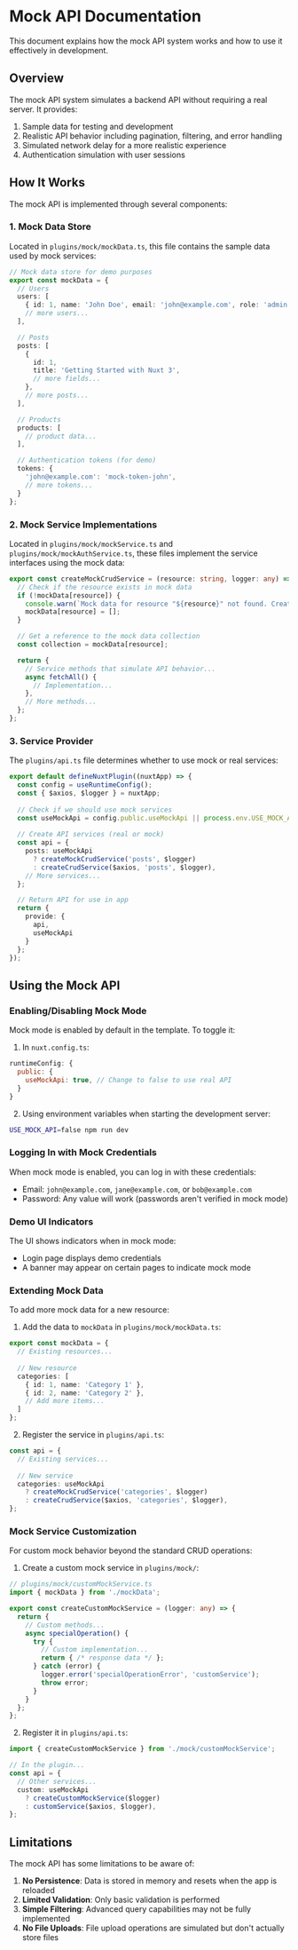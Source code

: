 # Mock API Documentation

This document explains how the mock API system works and how to use it effectively in development.

## Overview

The mock API system simulates a backend API without requiring a real server. It provides:

1. Sample data for testing and development
2. Realistic API behavior including pagination, filtering, and error handling
3. Simulated network delay for a more realistic experience
4. Authentication simulation with user sessions

## How It Works

The mock API is implemented through several components:

### 1. Mock Data Store

Located in `plugins/mock/mockData.ts`, this file contains the sample data used by mock services:

```typescript
// Mock data store for demo purposes
export const mockData = {
  // Users
  users: [
    { id: 1, name: 'John Doe', email: 'john@example.com', role: 'admin' },
    // more users...
  ],

  // Posts
  posts: [
    { 
      id: 1, 
      title: 'Getting Started with Nuxt 3', 
      // more fields...
    },
    // more posts...
  ],

  // Products
  products: [
    // product data...
  ],

  // Authentication tokens (for demo)
  tokens: {
    'john@example.com': 'mock-token-john',
    // more tokens...
  }
};
```

### 2. Mock Service Implementations

Located in `plugins/mock/mockService.ts` and `plugins/mock/mockAuthService.ts`, these files implement the service interfaces using the mock data:

```typescript
export const createMockCrudService = (resource: string, logger: any) => {
  // Check if the resource exists in mock data
  if (!mockData[resource]) {
    console.warn(`Mock data for resource "${resource}" not found. Creating empty collection.`);
    mockData[resource] = [];
  }

  // Get a reference to the mock data collection
  const collection = mockData[resource];

  return {
    // Service methods that simulate API behavior...
    async fetchAll() {
      // Implementation...
    },
    // More methods...
  };
};
```

### 3. Service Provider

The `plugins/api.ts` file determines whether to use mock or real services:

```typescript
export default defineNuxtPlugin((nuxtApp) => {
  const config = useRuntimeConfig();
  const { $axios, $logger } = nuxtApp;
  
  // Check if we should use mock services
  const useMockApi = config.public.useMockApi || process.env.USE_MOCK_API === 'true';
  
  // Create API services (real or mock)
  const api = {
    posts: useMockApi 
      ? createMockCrudService('posts', $logger)
      : createCrudService($axios, 'posts', $logger),
    // More services...
  };

  // Return API for use in app
  return {
    provide: {
      api,
      useMockApi
    }
  };
});
```

## Using the Mock API

### Enabling/Disabling Mock Mode

Mock mode is enabled by default in the template. To toggle it:

1. In `nuxt.config.ts`:
```javascript
runtimeConfig: {
  public: {
    useMockApi: true, // Change to false to use real API
  }
}
```

2. Using environment variables when starting the development server:
```bash
USE_MOCK_API=false npm run dev
```

### Logging In with Mock Credentials

When mock mode is enabled, you can log in with these credentials:
- Email: `john@example.com`, `jane@example.com`, or `bob@example.com`
- Password: Any value will work (passwords aren't verified in mock mode)

### Demo UI Indicators

The UI shows indicators when in mock mode:
- Login page displays demo credentials
- A banner may appear on certain pages to indicate mock mode

### Extending Mock Data

To add more mock data for a new resource:

1. Add the data to `mockData` in `plugins/mock/mockData.ts`:
```typescript
export const mockData = {
  // Existing resources...
  
  // New resource
  categories: [
    { id: 1, name: 'Category 1' },
    { id: 2, name: 'Category 2' },
    // Add more items...
  ]
};
```

2. Register the service in `plugins/api.ts`:
```typescript
const api = {
  // Existing services...
  
  // New service
  categories: useMockApi 
    ? createMockCrudService('categories', $logger)
    : createCrudService($axios, 'categories', $logger),
};
```

### Mock Service Customization

For custom mock behavior beyond the standard CRUD operations:

1. Create a custom mock service in `plugins/mock/`:
```typescript
// plugins/mock/customMockService.ts
import { mockData } from './mockData';

export const createCustomMockService = (logger: any) => {
  return {
    // Custom methods...
    async specialOperation() {
      try {
        // Custom implementation...
        return { /* response data */ };
      } catch (error) {
        logger.error('specialOperationError', 'customService');
        throw error;
      }
    }
  };
};
```

2. Register it in `plugins/api.ts`:
```typescript
import { createCustomMockService } from './mock/customMockService';

// In the plugin...
const api = {
  // Other services...
  custom: useMockApi
    ? createCustomMockService($logger)
    : customService($axios, $logger),
};
```

## Limitations

The mock API has some limitations to be aware of:

1. **No Persistence**: Data is stored in memory and resets when the app is reloaded
2. **Limited Validation**: Only basic validation is performed
3. **Simple Filtering**: Advanced query capabilities may not be fully implemented
4. **No File Uploads**: File upload operations are simulated but don't actually store files